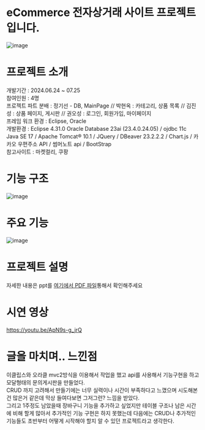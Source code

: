 # eCommerce 전자상거래 사이트 프로젝트입니다.  

![image](https://github.com/user-attachments/assets/f96cb1ab-ff88-4b6b-8431-97b885e91944)

# 프로젝트 소개

개발기간 : 2024.06.24 ~ 07.25  
참여인원 : 4명  
프로젝트 파트 분배 : 정기선 - DB, MainPage // 박현옥 : 카테고리, 상품 목록 // 김진성 : 상품 페이지, 게시판 // 권오성 : 로그인, 회원가입, 마이페이지  
프레임 워크 환경 : Eclipse, Oracle  
개발환경 : Eclipse 4.31.0 Oracle Database 23ai (23.4.0.24.05) / ojdbc 11c Java SE 17 / Apache Tomcat® 10.1 / JQuery / DBeaver 23.2.2.2 / Chart.js / 카카오 우편주소 API / 썸머노트 api / BootStrap   
참고사이트 : 마켓컬리, 쿠팡  

# 기능 구조 
![image](https://github.com/user-attachments/assets/6a787a52-8264-4295-aed7-3341939b0a0b)

# 주요 기능
![image](https://github.com/user-attachments/assets/9c534a36-1dbe-423a-b183-014d15a97b8f)

# 프로젝트 설명
자세한 내용은 ppt를  [여기에서 PDF 파일](그린마켓.pdf)통해서 확인해주세요

# 시연 영상
https://youtu.be/ApN9s-g_jrQ

# 글을 마치며.. 느낀점
이클립스와 오라클 mvc2방식을 이용해서 작업을 했고 api를 사용해서 기능구현을 하고 모달형태의 문의게시판을 만들었다.  
CRUD 까지 고려해서 만들기에는 너무 실력이나 시간이 부족하다고 느꼈으며 시도해본건 많은거 같은데 막상 들여다보면 그저그런? 느낌을 받았다.  
그리고 1주정도 남았을때 장바구니 기능을 추가하고 싶었지만 테이블 구조나 남은 시간에 비해 할게 많아서 추가적인 기능
구현은 하지 못했는데 다음에는 CRUD나 추가적인 기능들도 초반부터 어떻게 시작해야 할지 알 수 있던 프로젝트라고 생각한다.
  
